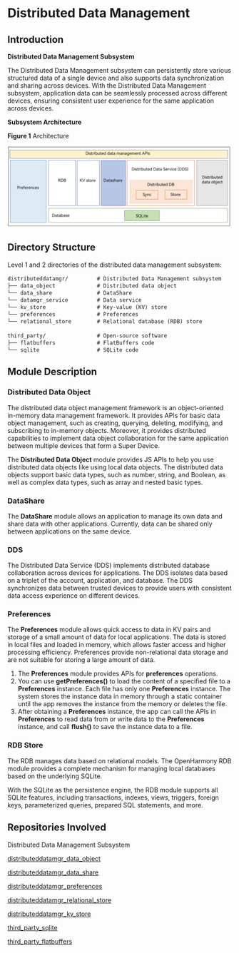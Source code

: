 # Distributed Data Management


## Introduction

**Distributed Data Management Subsystem**

The Distributed Data Management subsystem can persistently store various structured data of a single device and also supports data synchronization and sharing across devices. With the Distributed Data Management subsystem, application data can be seamlessly processed across different devices, ensuring consistent user experience for the same application across devices.


**Subsystem Architecture**

**Figure 1** Architecture


![](figures/Distributed_data_management_architecture.png)

## Directory Structure

Level 1 and 2 directories of the distributed data management subsystem:

```
distributeddatamgr/         # Distributed Data Management subsystem
├── data_object             # Distributed data object
└── data_share              # DataShare
└── datamgr_service         # Data service
└── kv_store                # Key-value (KV) store
└── preferences             # Preferences
└── relational_store        # Relational database (RDB) store

third_party/                # Open-source software
├── flatbuffers             # FlatBuffers code
└── sqlite                  # SQLite code
```

## Module Description

### Distributed Data Object

The distributed data object management framework is an object-oriented in-memory data management framework. It provides APIs for basic data object management, such as creating, querying, deleting, modifying, and subscribing to in-memory objects. Moreover, it provides distributed capabilities to implement data object collaboration for the same application between multiple devices that form a Super Device.

The **Distributed Data Object** module provides JS APIs to help you use distributed data objects like using local data objects. The distributed data objects support basic data types, such as number, string, and Boolean, as well as complex data types, such as array and nested basic types.

### DataShare

The **DataShare** module allows an application to manage its own data and share data with other applications. Currently, data can be shared only between applications on the same device.

### DDS

The Distributed Data Service (DDS) implements distributed database collaboration across devices for applications. The DDS isolates data based on a triplet of the account, application, and database. The DDS synchronizes data between trusted devices to provide users with consistent data access experience on different devices.

### Preferences

The **Preferences** module allows quick access to data in KV pairs and storage of a small amount of data for local applications. The data is stored in local files and loaded in memory, which allows faster access and higher processing efficiency. Preferences provide non-relational data storage and are not suitable for storing a large amount of data.

1.  The **Preferences** module provides APIs for **preferences** operations.
2.  You can use **getPreferences()** to load the content of a specified file to a **Preferences** instance. Each file has only one **Preferences** instance. The system stores the instance data in memory through a static container until the app removes the instance from the memory or deletes the file.
3.  After obtaining a **Preferences** instance, the app can call the APIs in **Preferences** to read data from or write data to the **Preferences** instance, and call **flush()** to save the instance data to a file.

### RDB Store

The RDB manages data based on relational models. The OpenHarmony RDB module provides a complete mechanism for managing local databases based on the underlying SQLite.

With the SQLite as the persistence engine, the RDB module supports all SQLite features, including transactions, indexes, views, triggers, foreign keys, parameterized queries, prepared SQL statements, and more.



## Repositories Involved

Distributed Data Management Subsystem

[distributeddatamgr\_data_object](https://gitee.com/openharmony/distributeddatamgr_data_object)

[distributeddatamgr\_data_share](https://gitee.com/openharmony/distributeddatamgr_data_share)

[distributeddatamgr\_preferences](https://gitee.com/openharmony/distributeddatamgr_preferences)

[distributeddatamgr\_relational_store](https://gitee.com/openharmony/distributeddatamgr_relational_store)

[distributeddatamgr\_kv_store](https://gitee.com/openharmony/distributeddatamgr_kv_store)

[third\_party\_sqlite](https://gitee.com/openharmony/third_party_sqlite)

[third\_party\_flatbuffers](https://gitee.com/openharmony/third_party_flatbuffers)

